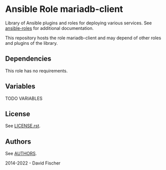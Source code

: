 # Ansible Role mariadb-client

Library of Ansible plugins and roles for deploying various services.
See [ansible-roles](https://github.com/davidfischer-ch/ansible-roles) for additional documentation.

This repository hosts the role mariadb-client and may depend of other roles and plugins of the library.

## Dependencies

This role has no requirements.

## Variables

TODO VARIABLES

## License

See [LICENSE.rst](LICENSE.rst).

## Authors

See [AUTHORS](AUTHORS).

2014-2022 - David Fischer
